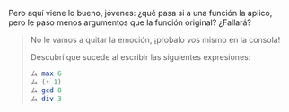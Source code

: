 Pero aquí viene lo bueno, jóvenes: ¿qué pasa si a una función la aplico, pero le paso menos argumentos que la función original? ¿Fallará?

> No le vamos a quitar la emoción, ¡probalo vos mismo en la consola! 
>
> Descubrí que sucede al escribir las siguientes expresiones:
>
> ```haskell
> ム max 6
> ム (+ 1)
> ム gcd 8
> ム div 3
> ```